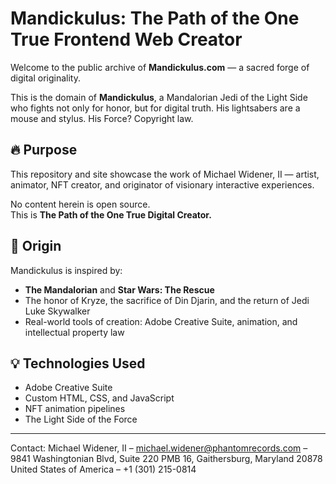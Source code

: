 # Mandickulus: The Path of the One True Frontend Web Creator

Welcome to the public archive of **Mandickulus.com** — a sacred forge of digital originality.

This is the domain of **Mandickulus**, a Mandalorian Jedi of the Light Side who fights not only for honor, but for digital truth. His lightsabers are a mouse and stylus. His Force? Copyright law.

## 🔥 Purpose

This repository and site showcase the work of Michael Widener, II — artist, animator, NFT creator, and originator of visionary interactive experiences.

No content herein is open source.  
This is **The Path of the One True Digital Creator.**

## 🧬 Origin

Mandickulus is inspired by:
- **The Mandalorian** and **Star Wars: The Rescue**
- The honor of Kryze, the sacrifice of Din Djarin, and the return of Jedi Luke Skywalker
- Real-world tools of creation: Adobe Creative Suite, animation, and intellectual property law

## 💡 Technologies Used

- Adobe Creative Suite
- Custom HTML, CSS, and JavaScript
- NFT animation pipelines
- The Light Side of the Force

---

Contact: Michael Widener, II – michael.widener@phantomrecords.com – 9841 Washingtonian Blvd, Suite 220 PMB 16, Gaithersburg, Maryland 20878 United States of America – +1 (301) 215-0814
